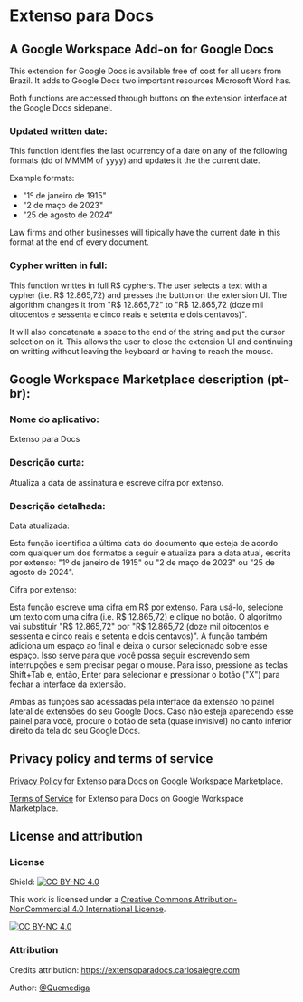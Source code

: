 # Extenso para Docs
## A Google Workspace Add-on for Google Docs
This extension for Google Docs is available free of cost for all users from Brazil. It adds to Google Docs two important resources Microsoft Word has.

Both functions are accessed through buttons on the extension interface at the Google Docs sidepanel.

### Updated written date:
This function identifies the last ocurrency of a date on any of the following formats (dd of MMMM of yyyy) and updates it the the current date.

Example formats:
- "1º de janeiro de 1915"
- "2 de maço de 2023"
- "25 de agosto de 2024"

Law firms and other businesses will tipically have the current date in this format at the end of every document.

### Cypher written in full:
This function writtes in full R$ cyphers. The user selects a text with a cypher (i.e. R$ 12.865,72) and presses the button on the extension UI. The algorithm changes it from "R$ 12.865,72" to "R$ 12.865,72 (doze mil oitocentos e sessenta e cinco reais e setenta e dois centavos)".

It will also concatenate a space to the end of the string and put the cursor selection on it. This allows the user to close the extension UI and continuing on writting without leaving the keyboard or having to reach the mouse.

## Google Workspace Marketplace description (pt-br):
### Nome do aplicativo:
Extenso para Docs

### Descrição curta:
Atualiza a data de assinatura e escreve cifra por extenso.

### Descrição detalhada:
Data atualizada:

Esta função identifica a última data do documento que esteja de acordo com qualquer um dos formatos a seguir e atualiza para a data atual, escrita por extenso: "1º de janeiro de 1915" ou "2 de maço de 2023" ou "25 de agosto de 2024".

Cifra por extenso: 

Esta função escreve uma cifra em R$ por extenso. Para usá-lo, selecione um texto com uma cifra (i.e. R$ 12.865,72) e clique no botão. O algoritmo vai substituir "R$ 12.865,72" por "R$ 12.865,72 (doze mil oitocentos e sessenta e cinco reais e setenta e dois centavos)". A função também adiciona um espaço ao final e deixa o cursor selecionado sobre esse espaço. Isso serve para que você possa seguir escrevendo sem interrupções e sem precisar pegar o mouse. Para isso, pressione as teclas Shift+Tab e, então, Enter para selecionar e pressionar o botão ("X") para fechar a interface da extensão.

Ambas as funções são acessadas pela interface da extensão no painel lateral de extensões do seu Google Docs. Caso não esteja aparecendo esse painel para você, procure o botão de seta (quase invisível) no canto inferior direito da tela do seu Google Docs.

## Privacy policy and terms of service

[Privacy Policy](privacy-policy.md) for Extenso para Docs on Google Workspace Marketplace.

[Terms of Service](terms-of-service.md) for Extenso para Docs on Google Workspace Marketplace.

## License and attribution
### License
Shield: [![CC BY-NC 4.0][cc-by-nc-shield]][cc-by-nc]

This work is licensed under a
[Creative Commons Attribution-NonCommercial 4.0 International License][cc-by-nc].

[![CC BY-NC 4.0][cc-by-nc-image]][cc-by-nc]

[cc-by-nc]: https://creativecommons.org/licenses/by-nc/4.0/
[cc-by-nc-image]: https://licensebuttons.net/l/by-nc/4.0/88x31.png
[cc-by-nc-shield]: https://img.shields.io/badge/License-CC%20BY--NC%204.0-lightgrey.svg

### Attribution
Credits attribution: https://extensoparadocs.carlosalegre.com

Author: [@Quemediga](https://github.com/Quemediga)